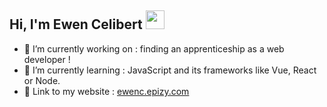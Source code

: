 ## Hi, I'm Ewen Celibert <img src="https://media.giphy.com/media/hvRJCLFzcasrR4ia7z/giphy.gif" width="30px">

- 🔭 I’m currently working on : finding an apprenticeship as a web developer !
- 🌱 I’m currently learning : JavaScript and its frameworks like Vue, React or Node.
- :link: Link to my website : <a href="http://ewenc.epizy.com">ewenc.epizy.com</a>
